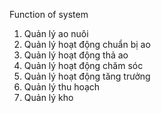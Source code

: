 Function of system
1. Quản lý ao nuôi
2. Quản lý hoạt động chuẩn bị ao
3. Quản lý hoạt động thả ao
4. Quản lý hoạt động chăm sóc
5. Quản lý hoạt động tăng trưởng
6. Quản lý thu hoạch
7. Quản lý kho